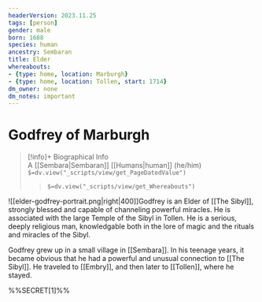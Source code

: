 ```yaml
---
headerVersion: 2023.11.25
tags: [person]
gender: male
born: 1688
species: human
ancestry: Sembaran
title: Elder
whereabouts: 
- {type: home, location: Marburgh}
- {type: home, location: Tollen, start: 1714}
dm_owner: none
dm_notes: important
---
```

# Godfrey of Marburgh
>[!info]+ Biographical Info  
> A [[Sembara|Sembaran]] [[Humans|human]] (he/him)  
> `$=dv.view("_scripts/view/get_PageDatedValue")`  
>> `$=dv.view("_scripts/view/get_Whereabouts")`

![[elder-godfrey-portrait.png|right|400]]Godfrey is an Elder of [[The Sibyl]], strongly blessed and capable of channeling powerful miracles. He is associated with the large Temple of the Sibyl in Tollen. He is a serious, deeply religious man, knowledgable both in the lore of magic and the rituals and miracles of the Sibyl. 

Godfrey grew up in a small village in [[Sembara]]. In his teenage years, it became obvious that he had a powerful and unusual connection to [[The Sibyl]]. He traveled to [[Embry]], and then later to [[Tollen]], where he stayed. 

%%SECRET[1]%%